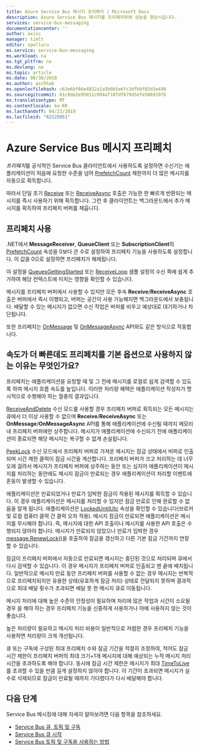 ```yaml
---
title: Azure Service Bus 메시지 프리페치 | Microsoft Docs
description: Azure Service Bus 메시지를 프리페치하여 성능을 향상시킵니다.
services: service-bus-messaging
documentationcenter: ''
author: axisc
manager: timlt
editor: spelluru
ms.service: service-bus-messaging
ms.workload: na
ms.tgt_pltfrm: na
ms.devlang: na
ms.topic: article
ms.date: 08/30/2018
ms.author: aschhab
ms.openlocfilehash: c63e6bf66e4832a1a5b0b5e6fc3dfbbf02d1e490
ms.sourcegitcommit: 61c8de2e95011c094af18fdf679d5efe5069197b
ms.translationtype: MT
ms.contentlocale: ko-KR
ms.lasthandoff: 04/23/2019
ms.locfileid: "62125851"
---
```

# <a name="prefetch-azure-service-bus-messages"></a>Azure Service Bus 메시지 프리페치

*프리페치*를 공식적인 Service Bus 클라이언트에서 사용하도록 설정하면 수신기는 애플리케이션이 처음에 요청한 수준을 넘어 [PrefetchCount](/dotnet/api/microsoft.azure.servicebus.queueclient.prefetchcount#Microsoft_Azure_ServiceBus_QueueClient_PrefetchCount) 제한까지 더 많은 메시지를 자동으로 획득합니다.

따라서 단일 초기 [Receive](/dotnet/api/microsoft.servicebus.messaging.queueclient.receive) 또는 [ReceiveAsync](/dotnet/api/microsoft.azure.servicebus.core.messagereceiver.receiveasync) 호출은 가능한 한 빠르게 반환되는 메시지를 즉시 사용하기 위해 획득합니다. 그런 후 클라이언트는 백그라운드에서 추가 메시지를 획득하여 프리페치 버퍼를 채웁니다.

## <a name="enable-prefetch"></a>프리페치 사용

.NET에서 **MessageReceiver**, **QueueClient** 또는 **SubscriptionClient**의 [PrefetchCount](/dotnet/api/microsoft.azure.servicebus.queueclient.prefetchcount#Microsoft_Azure_ServiceBus_QueueClient_PrefetchCount) 속성을 0보다 큰 수로 설정하여 프리페치 기능을 사용하도록 설정합니다. 이 값을 0으로 설정하면 프리페치가 해제됩니다.

이 설정을 [QueuesGettingStarted](https://github.com/Azure/azure-service-bus/tree/master/samples/DotNet/Microsoft.ServiceBus.Messaging/QueuesGettingStarted) 또는 [ReceiveLoop](https://github.com/Azure/azure-service-bus/tree/master/samples/DotNet/Microsoft.ServiceBus.Messaging/ReceiveLoop) 샘플 설정의 수신 쪽에 쉽게 추가하여 해당 컨텍스트에 미치는 영향을 확인할 수 있습니다.

메시지를 프리페치 버퍼에서 사용할 수 있지만 모든 후속 **Receive**/**ReceiveAsync** 호출은 버퍼에서 즉시 이행되고, 버퍼는 공간이 사용 가능해지면 백그라운드에서 보충됩니다. 배달할 수 있는 메시지가 없으면 수신 작업은 버퍼를 비우고 예상대로 대기하거나 차단됩니다.

또한 프리페치는 [OnMessage](/dotnet/api/microsoft.servicebus.messaging.queueclient.onmessage) 및 [OnMessageAsync](/dotnet/api/microsoft.servicebus.messaging.queueclient.onmessageasync) API와도 같은 방식으로 작동합니다.

## <a name="if-it-is-faster-why-is-prefetch-not-the-default-option"></a>속도가 더 빠른데도 프리페치를 기본 옵션으로 사용하지 않는 이유는 무엇인가요?

프리페치는 애플리케이션을 요청할 때 및 그 전에 메시지를 로컬로 쉽게 검색할 수 있도록 하여 메시지 흐름 속도를 높입니다. 이러한 처리량 혜택은 애플리케이션 작성자가 명시적으로 수행해야 하는 절충의 결과입니다.

[ReceiveAndDelete](/dotnet/api/microsoft.servicebus.messaging.receivemode) 수신 모드를 사용할 경우 프리페치 버퍼로 획득되는 모든 메시지는 큐에서 더 이상 사용할 수 없으며 **Receive**/**ReceiveAsync** 또는 **OnMessage**/**OnMessageAsync** API를 통해 애플리케이션에 수신될 때까지 메모리 내 프리페치 버퍼에만 상주합니다. 메시지가 애플리케이션에 수신되기 전에 애플리케이션이 종료되면 해당 메시지는 복구할 수 없게 손실됩니다.

[PeekLock](/dotnet/api/microsoft.servicebus.messaging.receivemode#Microsoft_ServiceBus_Messaging_ReceiveMode_PeekLock) 수신 모드에서 프리페치 버퍼로 가져온 메시지는 잠금 상태에서 버퍼로 인출되며 시간 제한 클럭이 잠금 시간을 계산합니다. 프리페치 버퍼가 크고 처리하는 데 너무 오래 걸려서 메시지가 프리페치 버퍼에 상주하는 동안 또는 심지어 애플리케이션이 메시지를 처리하는 동안에도 메시지 잠금이 만료되는 경우 애플리케이션이 처리할 이벤트에 혼동이 발생할 수 있습니다.

애플리케이션은 만료되었거나 만료가 임박한 잠금이 적용된 메시지를 획득할 수 있습니다. 이 경우 애플리케이션은 메시지를 처리할 수 있지만 잠금 만료로 인해 완료할 수 없음을 알게 됩니다. 애플리케이션은 [LockedUntilUtc](/dotnet/api/microsoft.azure.servicebus.message.systempropertiescollection.lockeduntilutc) 속성을 확인할 수 있습니다(브로커 및 로컬 컴퓨터 클럭 간 클럭 오차 적용). 메시지 잠금이 만료되면 애플리케이션은 메시지를 무시해야 합니다. 즉, 메시지에 대한 API 호출이나 메시지를 사용한 API 호출은 수행되지 않아야 합니다. 메시지가 만료되지 않았으나 만료가 임박한 경우 [message.RenewLock()](/dotnet/api/microsoft.azure.servicebus.core.messagereceiver.renewlockasync#Microsoft_Azure_ServiceBus_Core_MessageReceiver_RenewLockAsync_System_String_)을 호출하여 잠금을 갱신하고 다른 기본 잠금 기간까지 연장할 수 있습니다.

잠금이 프리페치 버퍼에서 자동으로 만료되면 메시지는 중단된 것으로 처리되며 큐에서 다시 검색할 수 있습니다. 이 경우 메시지가 프리페치 버퍼로 인출되고 맨 끝에 배치됩니다. 일반적으로 메시지 만료 동안 프리페치 버퍼를 사용할 수 없는 경우 메시지는 반복적으로 프리페치되지만 유용한 상태(유효하게 잠금 처리) 상태로 전달되지 못하며 결과적으로 최대 배달 횟수가 초과되면 배달 못 한 메시지 큐로 이동됩니다.

메시지 처리에 대해 높은 수준의 안정성이 필요하며 처리에 많은 작업과 시간이 소요될 경우 을 해야 하는 경우 프리페치 기능을 신중하게 사용하거나 아예 사용하지 않는 것이 좋습니다.

높은 처리량이 필요하고 메시지 처리 비용이 일반적으로 저렴한 경우 프리페치 기능을 사용하면 처리량이 크게 개선됩니다.

큐 또는 구독에 구성된 최대 프리페치 수와 잠금 기간을 적절히 조정하여, 적어도 잠금 시간 제한이 프리페치 버퍼의 최대 크기+1개 메시지에 대해 예상되는 누적 메시지 처리 시간을 초과하도록 해야 합니다. 동시에 잠금 시간 제한은 메시지가 최대 [TimeToLive](/dotnet/api/microsoft.azure.servicebus.message.timetolive#Microsoft_Azure_ServiceBus_Message_TimeToLive)를 초과할 수 있을 만큼 길게 설정하지 않아야 합니다. 이 기간이 초과되면 메시지가 실수로 삭제되므로 잠금이 만료될 때까지 기다렸다가 다시 배달해야 합니다.

## <a name="next-steps"></a>다음 단계

Service Bus 메시징에 대해 자세히 알아보려면 다음 항목을 참조하세요.

* [Service Bus 큐, 토픽 및 구독](service-bus-queues-topics-subscriptions.md)
* [Service Bus 큐 시작](service-bus-dotnet-get-started-with-queues.md)
* [Service Bus 토픽 및 구독을 사용하는 방법](service-bus-dotnet-how-to-use-topics-subscriptions.md)
